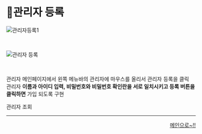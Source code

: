 # 📌관리자 등록   

![관리자등록1](https://user-images.githubusercontent.com/105382798/182370339-74b394e7-d20f-4411-bf8d-5a2247075170.png)   

<br>

![관리자 등록](https://user-images.githubusercontent.com/105382798/182341613-82a6bdd5-d798-4580-9f1e-617d052dc393.png)

<br>   

관리자 메인페이지에서 왼쪽 메뉴바의 관리자에 마우스를 올리서 관리자 등록을 클릭   
관리자 **이름과 아이디 입력, 비밀번호와 비밀번호 확인란을 서로 일치시키고 등록 버튼을 클릭하면** 가입 되도록 구현

관리자 조회

***
<div align="right">   
  
[메인으로~!!](https://github.com/Runu09/finalproject/blob/main/%EA%B5%AC%ED%98%84%EC%84%A4%EB%AA%85/%EA%B4%80%EB%A6%AC%EC%9E%90%20%EB%A9%94%EC%9D%B8.md)   

</div>
